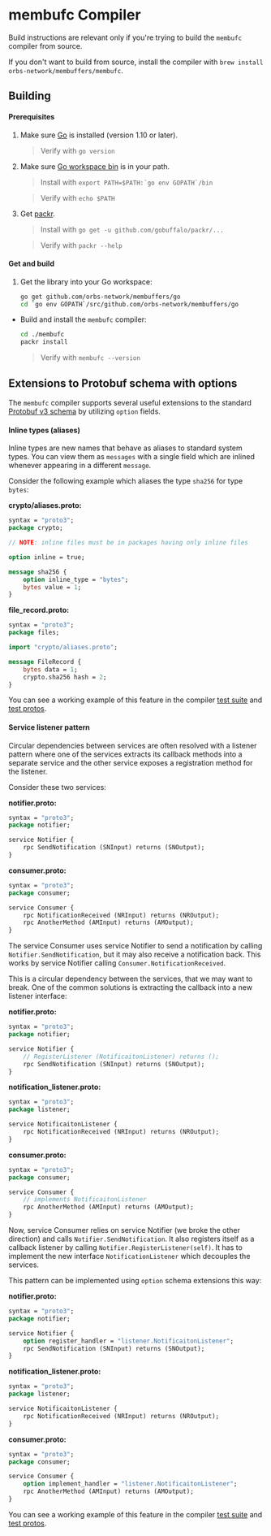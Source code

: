 # membufc Compiler

Build instructions are relevant only if you're trying to build the `membufc` compiler from source.

If you don't want to build from source, install the compiler with `brew install orbs-network/membuffers/membufc`.

## Building

#### Prerequisites

1. Make sure [Go](https://golang.org/doc/install) is installed (version 1.10 or later).
  
    > Verify with `go version`

2. Make sure [Go workspace bin](https://stackoverflow.com/questions/42965673/cant-run-go-bin-in-terminal) is in your path.
  
    > Install with ``export PATH=$PATH:`go env GOPATH`/bin``
  
    > Verify with `echo $PATH`

3. Get [packr](https://github.com/gobuffalo/packr).

    > Install with `go get -u github.com/gobuffalo/packr/...`

    > Verify with `packr --help`

#### Get and build

1. Get the library into your Go workspace:
 
     ```sh
     go get github.com/orbs-network/membuffers/go
     cd `go env GOPATH`/src/github.com/orbs-network/membuffers/go
     ```

* Build and install the `membufc` compiler:

    ```sh
    cd ./membufc
    packr install
    ```
    > Verify with `membufc --version`

## Extensions to Protobuf schema with options

The `membufc` compiler supports several useful extensions to the standard [Protobuf v3 schema](https://developers.google.com/protocol-buffers/docs/reference/proto3-spec) by utilizing `option` fields.

#### Inline types (aliases)

Inline types are new names that behave as aliases to standard system types. You can view them as `messages` with a single field which are inlined whenever appearing in a different `message`.

Consider the following example which aliases the type `sha256` for type `bytes`:

**crypto/aliases.proto:**
```proto
syntax = "proto3";
package crypto;

// NOTE: inline files must be in packages having only inline files

option inline = true;

message sha256 {
    option inline_type = "bytes";
    bytes value = 1;
}
```

**file_record.proto:**
```proto
syntax = "proto3";
package files;

import "crypto/aliases.proto";

message FileRecord {
    bytes data = 1;
    crypto.sha256 hash = 2;
}
```

You can see a working example of this feature in the compiler [test suite](e2e/inline_test.go) and [test protos](e2e/protos/aliases_user.proto).

#### Service listener pattern

Circular dependencies between services are often resolved with a listener pattern where one of the services extracts its callback methods into a separate service and the other service exposes a registration method for the listener.

Consider these two services:

**notifier.proto:**
```proto
syntax = "proto3";
package notifier;

service Notifier {
    rpc SendNotification (SNInput) returns (SNOutput);
}
```

**consumer.proto:**
```proto
syntax = "proto3";
package consumer;

service Consumer {
    rpc NotificationReceived (NRInput) returns (NROutput);
    rpc AnotherMethod (AMInput) returns (AMOutput);
}
```

The service Consumer uses service Notifier to send a notification by calling `Notifier.SendNotification`, but it may also receive a notification back. This works by service Notifier calling `Consumer.NotificationReceived`.

This is a circular dependency between the services, that we may want to break. One of the common solutions is extracting the callback into a new listener interface:

**notifier.proto:**
```proto
syntax = "proto3";
package notifier;

service Notifier {
    // RegisterListener (NotificaitonListener) returns ();
    rpc SendNotification (SNInput) returns (SNOutput);
}
```

**notification_listener.proto:**
```proto
syntax = "proto3";
package listener;

service NotificaitonListener {
    rpc NotificationReceived (NRInput) returns (NROutput);
}
```

**consumer.proto:**
```proto
syntax = "proto3";
package consumer;

service Consumer {
    // implements NotificaitonListener
    rpc AnotherMethod (AMInput) returns (AMOutput);
}
```

Now, service Consumer relies on service Notifier (we broke the other direction) and calls `Notifier.SendNotification`. It also registers itself as a callback listener by calling `Notifier.RegisterListener(self)`. It has to implement the new interface `NotificationListener` which decouples the services.

This pattern can be implemented using `option` schema extensions this way:

 **notifier.proto:**
 ```proto
 syntax = "proto3";
 package notifier;
 
 service Notifier {
     option register_handler = "listener.NotificaitonListener";
     rpc SendNotification (SNInput) returns (SNOutput);
 }
 ```
 
 **notification_listener.proto:**
 ```proto
 syntax = "proto3";
 package listener;
 
 service NotificaitonListener {
     rpc NotificationReceived (NRInput) returns (NROutput);
 }
 ```
 
 **consumer.proto:**
 ```proto
 syntax = "proto3";
 package consumer;
 
 service Consumer {
     option implement_handler = "listener.NotificaitonListener";
     rpc AnotherMethod (AMInput) returns (AMOutput);
 }
 ```
 
 You can see a working example of this feature in the compiler [test suite](e2e/handlers_test.go) and [test protos](e2e/protos/options/handlers.proto).